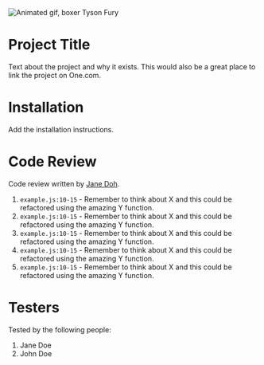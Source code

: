 <img src="https://media.giphy.com/media/Qv4OP7FP1rDbihJ8Wh/giphy-downsized.gif" alt="Animated gif, boxer Tyson Fury" />

# Project Title

Text about the project and why it exists. This would also be a great place to link the project on One.com.

# Installation

Add the installation instructions.

# Code Review

Code review written by [Jane Doh](https://github.com/username).

1. `example.js:10-15` - Remember to think about X and this could be refactored using the amazing Y function.
2. `example.js:10-15` - Remember to think about X and this could be refactored using the amazing Y function.
3. `example.js:10-15` - Remember to think about X and this could be refactored using the amazing Y function.
4. `example.js:10-15` - Remember to think about X and this could be refactored using the amazing Y function.
5. `example.js:10-15` - Remember to think about X and this could be refactored using the amazing Y function.

# Testers

Tested by the following people:

1. Jane Doe
2. John Doe
